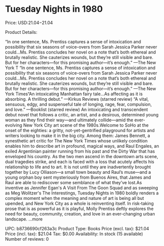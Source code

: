 # Tuesday Nights in 1980

Price: USD:$21.04-$21.04

Product Details:

“In one sentence, Ms. Prentiss captures a sense of intoxication and possibility that six seasons of voice-overs from Sarah Jessica Parker never could…Ms. Prentiss concludes her novel on a note that’s both ethereal and brutally realistic. She cauterizes wounds, but they’re still visible and bare. But for her characters—for this promising author—it’s enough.” —The New York T “In one sentence, Ms. Prentiss captures a sense of intoxication and possibility that six seasons of voice-overs from Sarah Jessica Parker never could…Ms. Prentiss concludes her novel on a note that’s both ethereal and brutally realistic. She cauterizes wounds, but they’re still visible and bare. But for her characters—for this promising author—it’s enough.” —The New York Times“An intoxicating Manhattan fairy tale…As affecting as it is absorbing. A thrilling debut.” —Kirkus Reviews (starred review) “A vital, sensuous, edgy, and suspenseful tale of longing, rage, fear, compulsion, and love.” —Booklist (starred review) An intoxicating and transcendent debut novel that follows a critic, an artist, and a desirous, determined young woman as they find their way—and ultimately collide—amid the ever-evolving New York City art scene of the 1980s.Welcome to SoHo at the onset of the eighties: a gritty, not-yet-gentrified playground for artists and writers looking to make it in the big city. Among them: James Bennett, a synesthetic art critic for The New York Times whose unlikely condition enables him to describe art in profound, magical ways, and Raul Engales, an exiled Argentinian painter running from his past and the Dirty War that has enveloped his country. As the two men ascend in the downtown arts scene, dual tragedies strike, and each is faced with a loss that acutely affects his relationship to life and to art. It is not until they are inadvertently brought together by Lucy Olliason—a small town beauty and Raul’s muse—and a young orphan boy sent mysteriously from Buenos Aires, that James and Raul are able to rediscover some semblance of what they’ve lost.As inventive as Jennifer Egan's A Visit From The Goon Squad and as sweeping as Meg Wolitzer's The Interestings, Tuesday Nights in 1980 boldly renders a complex moment when the meaning and nature of art is being all but upended, and New York City as a whole is reinventing itself. In risk-taking prose that is as powerful as it is playful, Molly Prentiss deftly explores the need for beauty, community, creation, and love in an ever-changing urban landscape. ...more

UPC: b8736690cf263a3c
Product Type: Books
Price (excl. tax): $21.04
Price (incl. tax): $21.04
Tax: $0.00
Availability: In stock (15 available)
Number of reviews: 0